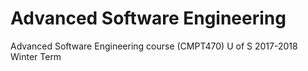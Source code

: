 # Advanced Software Engineering
 Advanced Software Engineering course (CMPT470) U of S 2017-2018 Winter Term
